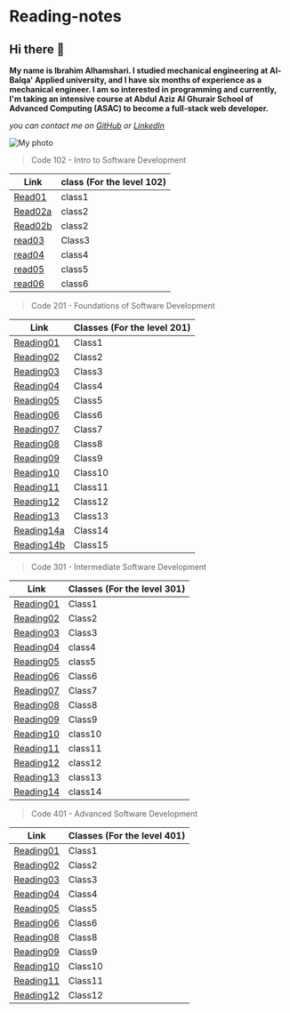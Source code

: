 # Reading-notes

## Hi there 👋

**My name is Ibrahim Alhamshari. I studied mechanical engineering at Al-Balqa' Applied university, and I have six months of experience as a mechanical engineer. I am so interested in programming and currently, I'm taking an intensive course at Abdul Aziz Al Ghurair School of Advanced Computing (ASAC) to become a full-stack web developer.**

*you can contact me on [GitHub](https://github.com/ibrahim-alhamshari) or [LinkedIn](https://www.linkedin.com/in/ibrahim-alhamshari-312532176)*

![My photo](https://www.pngkey.com/png/full/212-2125622_company-india-website-web-development-images-png.png)


> Code 102 - Intro to Software Development

Link       | class (For the level 102)
---------- | ------
[Read01](102/read01.md)   | class1
[Read02a](102/read02a.md)  | class2
[Read02b](102/read02b.md)  | class2
[read03](102/read03.md) | Class3
[read04](102/read04.md)  |  class4
[read05](102/read05.md)  |  class5
[read06](102/read06.md)  | class6


> Code 201 - Foundations of Software Development


Link       | Classes (For the level 201)
---------- | ------
[Reading01](201/Reading01.md)   | Class1
[Reading02](201/Reading02.md)   | Class2
[Reading03](201/Reading03.md)   | Class3
[Reading04](201/Reading04.md)   | Class4
[Reading05](201/Reading05.md)   | Class5
[Reading06](201/Reading06.md)   | Class6
[Reading07](201/Reading07.md)   | Class7
[Reading08](201/Reading08.md)   | Class8
[Reading09](201/Reading09.md)   | Class9
[Reading10](201/Reading10.md)   | Class10
[Reading11](201/Reading11.md)   | Class11
[Reading12](201/Reading12.md)   | Class12
[Reading13](201/Reading13.md)   | Class13
[Reading14a](201/Reading14a.md) | Class14
[Reading14b](201/Reading14b.md) | Class15


> Code 301 - Intermediate Software Development

Link        | Classes (For the level 301)
----------  | ------
[Reading01](301/Reading01.md)   | Class1
[Reading02](301/Reading02.md)   | Class2
[Reading03](301/Reading03.md)   | Class3
[Reading04](301/Reading04.md)   | class4
[Reading05](301/reading05.md)   | class5
[Reading06](301/Reading06.md) | Class6
[Reading07](301/Reading07.md) | Class7
[Reading08](301/Reading08.md) | Class8
[Reading09](301/Reading09.md) | Class9
[Reading10](301/Reading10.md)   | class10
[Reading11](301/Reading11.md)   | class11
[Reading12](301/Reading12.md)   | class12
[Reading13](301/Reading13.md)   | class13
[Reading14](301/Reading14.md)   | class14

> Code 401 - Advanced Software Development

Link        | Classes (For the level 401)
----------  | ------
[Reading01](401/Reading01.md)   | Class1
[Reading02](401/Reading02.md)   | Class2
[Reading03](401/Reading03.md)   | Class3
[Reading04](401/Reading04.md)   | Class4
[Reading05](401/Reading05.md)   | Class5
[Reading06](401/Reading06.md)   | Class6
[Reading08](401/Reading08.md)   | Class8
[Reading09](401/Reading09.md)   | Class9
[Reading10](401/Reading10.md)   | Class10
[Reading11](401/Reading11.md)   | Class11
[Reading12](401/Reading12.md)   | Class12